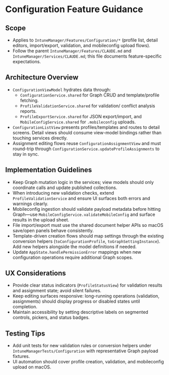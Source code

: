 # Configuration Feature Guidance

## Scope
- Applies to `IntuneManager/Features/Configuration/*` (profile list, detail editors, import/export, validation, and mobileconfig upload flows).
- Follow the parent `IntuneManager/Features/CLAUDE.md` and `IntuneManager/Services/CLAUDE.md`; this file documents feature-specific expectations.

## Architecture Overview
- `ConfigurationViewModel` hydrates data through:
  - `ConfigurationService.shared` for Graph CRUD and template/profile fetching.
  - `ProfileValidationService.shared` for validation/ conflict analysis reports.
  - `ProfileExportService.shared` for JSON export/import, and `MobileConfigService.shared` for `.mobileconfig` uploads.
- `ConfigurationListView` presents profiles/templates and routes to detail screens. Detail views should consume view-model bindings rather than touching services directly.
- Assignment editing flows reuse `ConfigurationAssignmentView` and must round-trip through `ConfigurationService.updateProfileAssignments` to stay in sync.

## Implementation Guidelines
- Keep Graph mutation logic in the services; view models should only coordinate calls and update published collections.
- When introducing new validation checks, extend `ProfileValidationService` and ensure UI surfaces both errors and warnings clearly.
- Mobileconfig ingestion should validate payload metadata before hitting Graph—use `MobileConfigService.validateMobileConfig` and surface results in the upload sheet.
- File import/export must use the shared document helper APIs so macOS save/open panels behave consistently.
- Template-driven creation flows should map settings through the existing conversion helpers (`toConfigurationProfile`, `toGraphSettingInstance`). Add new helpers alongside the model definitions if needed.
- Update `AppState.handlePermissionError` mappings when new configuration operations require additional Graph scopes.

## UX Considerations
- Provide clear status indicators (`ProfileStatusView`) for validation results and assignment state; avoid silent failures.
- Keep editing surfaces responsive: long-running operations (validation, assignments) should display progress or disabled states until completion.
- Maintain accessibility by setting descriptive labels on segmented controls, pickers, and status badges.

## Testing Tips
- Add unit tests for new validation rules or conversion helpers under `IntuneManagerTests/Configuration` with representative Graph payload fixtures.
- UI automation should cover profile creation, validation, and mobileconfig upload on macOS.
